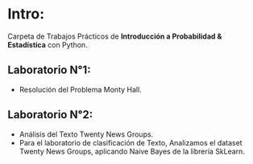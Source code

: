 # **Intro**:

Carpeta de Trabajos Prácticos de **Introducción a Probabilidad & Estadística** con Python.

## Laboratorio N°1: 

* Resolución del Problema Monty Hall.

## Laboratorio N°2: 

* Análisis del Texto Twenty News Groups.
* Para el laboratorio de clasificación de Texto, Analizamos el dataset Twenty News Groups, aplicando Naive Bayes de la librería SkLearn.
